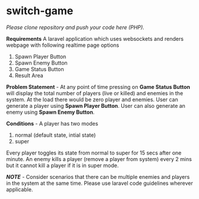 # switch-game

*Please clone repository and push your code here (PHP).*

**Requirements**
A laravel application which uses websockets and renders webpage with following realtime page options
 1. Spawn Player Button
 2. Spawn Enemy Button
 3. Game Status Button
 4. Result Area


**Problem Statement** -
At any point of time pressing on **Game Status Button** will display the total number of players (live or killed) and enemies in the system. At the load there would be zero player and enemies. User can generate a player using  **Spawn Player Button**. User can also generate an enemy using **Spawn Enemy Button**.

**Conditions** - 
A player has two modes 
1. normal (default state, intial state)
2. super

Every player toggles its state from normal to super for 15 secs after one minute. An enemy kills a player (remove a player from system)  every 2 mins but it cannot kill a player if it is in super mode.

***NOTE***   -  Consider scenarios that there can be multiple enemies and players in the system at the same time. Please use laravel code guidelines wherever applicable.
